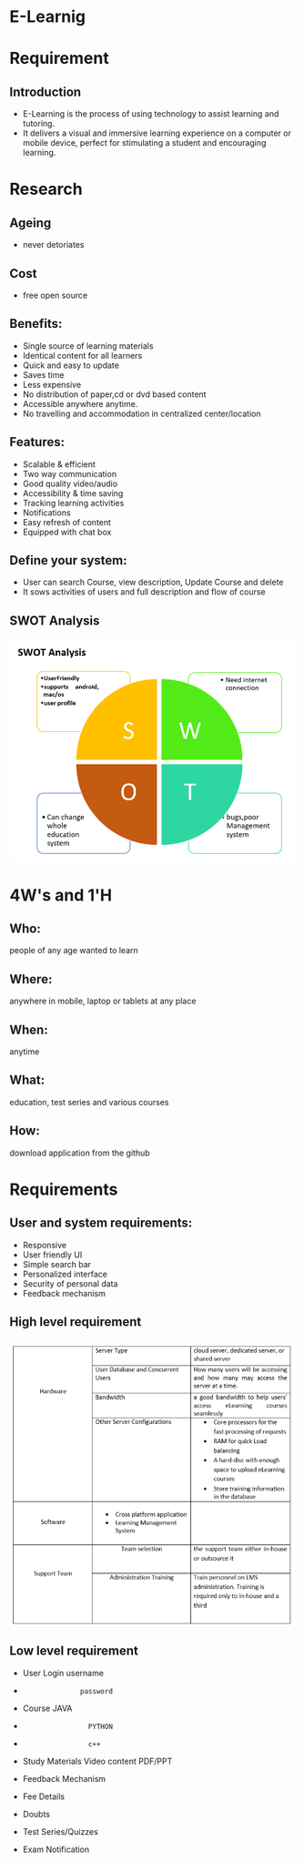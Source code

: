 
# E-Learnig
# Requirement
## Introduction
* E-Learning is the process of using technology to assist learning and tutoring.
* It delivers a visual and immersive learning experience on a computer or mobile device, perfect for stimulating a student and encouraging learning.
# Research
## Ageing
* never detoriates
## Cost
* free open source 
## Benefits:
* Single source of learning materials
* Identical content for all learners
* Quick and easy to update 
* Saves time
* Less expensive
* No distribution of paper,cd or dvd based content
* Accessible anywhere anytime.
* No travelling and accommodation in centralized center/location

## Features:
* Scalable & efficient
* Two way communication
* Good quality video/audio
* Accessibility & time saving 
* Tracking learning activities
* Notifications
* Easy refresh of content
* Equipped with chat box

## Define your system:
* User can search Course, view description, Update Course and delete 
* It sows activities of users and full description and flow of course

## SWOT Analysis

![SWOT-Analysis](https://github.com/Akanksha69/E-Learnig/blob/429322a1b8e99b9bfd9ee25676f690ae88364f6e/Requirements/SWOT.png)


 

# 4W's and 1'H

## Who: 
people of any age wanted to learn

## Where: 
anywhere in mobile, laptop or tablets at any place

## When: 
anytime

## What: 
education, test series and various courses

## How: 
download application from the github

# Requirements

## User and system requirements:
* Responsive
* User friendly UI
* Simple search bar
* Personalized interface
* Security of personal data
* Feedback mechanism

## High level requirement

![High Level Requirement](https://github.com/Akanksha69/E-Learnig/blob/a746efe545eb77282df1ac0c6d24ecc3253070c3/Requirements/High%20Level%20Requirement.png)


## Low level requirement

*	User Login 			username
*					password

*	Course				JAVA
*				      PYTHON
*				      c++

*	Study Materials 		Video content
				        PDF/PPT

*	Feedback Mechanism
*	Fee Details
*	Doubts
*	Test Series/Quizzes
*	Exam Notification
